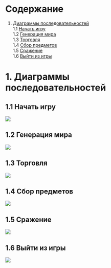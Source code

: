 # Содержание 
1. [Диаграммы последовательностей](#1-Диаграммы-последовательностей)  
1.1 [Начать игру](#11-Начать-игру)  
1.2 [Генерация мира](#12-Генерация-мира)  
1.3 [Торговля](#13Торговля)  
1.4 [Сбор предметов](#14-Сбор-предметов)  
1.5 [Сражение](#15Сражение)  
1.6 [Выйти из игры](#16-Выйти-из-игры)  

# 1. Диаграммы последовательностей  
## 1.1 Начать игру  
![](https://github.com/KabarykhaVictor750504/SPoH/blob/master/Diagrams/Sequence/SequencePlay.jpg)
## 1.2 Генерация мира
![](https://github.com/KabarykhaVictor750504/SPoH/blob/master/Diagrams/Sequence/SequenceGeneration.jpg)
## 1.3 Торговля
![](https://github.com/KabarykhaVictor750504/SPoH/blob/master/Diagrams/Sequence/SequenceTrade.jpg)
## 1.4 Сбор предметов
![](https://github.com/KabarykhaVictor750504/SPoH/blob/master/Diagrams/Sequence/SequenceGathering.jpg)
## 1.5 Сражение 
![](https://github.com/KabarykhaVictor750504/SPoH/blob/master/Diagrams/Sequence/SequenceBattle.jpg)
## 1.6 Выйти из игры 
![](https://github.com/KabarykhaVictor750504/SPoH/blob/master/Diagrams/Sequence/Sequence%20Exit.jpg)
